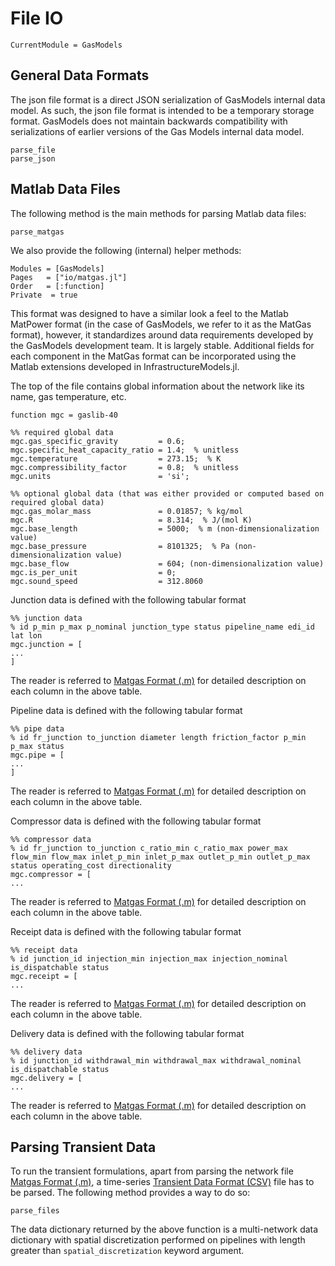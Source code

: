 # File IO

```@meta
CurrentModule = GasModels
```

## General Data Formats

The json file format is a direct JSON serialization of GasModels internal data model. As such, the json file format is intended to be a temporary storage format. GasModels does not maintain backwards compatibility with serializations of earlier versions of the Gas Models internal data model.

```@docs
parse_file
parse_json
```

## Matlab Data Files

The following method is the main methods for parsing Matlab data files:

```@docs
parse_matgas
```

We also provide the following (internal) helper methods:

```@autodocs
Modules = [GasModels]
Pages   = ["io/matgas.jl"]
Order   = [:function]
Private  = true
```

This format was designed to have a similar look a feel to the Matlab MatPower format (in the case of GasModels, we refer to it as the MatGas format), however, it standardizes around data requirements developed by the GasModels development team. It is largely stable. Additional fields for each component in the MatGas format can be incorporated using the Matlab extensions developed in InfrastructureModels.jl.

The top of the file contains global information about the network like its name, gas temperature, etc.

```
function mgc = gaslib-40

%% required global data
mgc.gas_specific_gravity         = 0.6;
mgc.specific_heat_capacity_ratio = 1.4;  % unitless
mgc.temperature                  = 273.15;  % K
mgc.compressibility_factor       = 0.8;  % unitless
mgc.units                        = 'si';

%% optional global data (that was either provided or computed based on required global data)
mgc.gas_molar_mass               = 0.01857; % kg/mol
mgc.R                            = 8.314;  % J/(mol K)
mgc.base_length                  = 5000;  % m (non-dimensionalization value)
mgc.base_pressure                = 8101325;  % Pa (non-dimensionalization value)
mgc.base_flow                    = 604; (non-dimensionalization value)
mgc.is_per_unit                  = 0;
mgc.sound_speed                  = 312.8060
```

Junction data is defined with the following tabular format

```
%% junction data
% id p_min p_max p_nominal junction_type status pipeline_name edi_id lat lon
mgc.junction = [
...
]
```

The reader is referred to [Matgas Format (.m)](@ref) for detailed description on each column in the above table.

Pipeline data is defined with the following tabular format

```
%% pipe data
% id fr_junction to_junction diameter length friction_factor p_min p_max status
mgc.pipe = [
...
]
```

The reader is referred to [Matgas Format (.m)](@ref) for detailed description on each column in the above table.

Compressor data is defined with the following tabular format

```
%% compressor data
% id fr_junction to_junction c_ratio_min c_ratio_max power_max flow_min flow_max inlet_p_min inlet_p_max outlet_p_min outlet_p_max status operating_cost directionality
mgc.compressor = [
...
```

The reader is referred to [Matgas Format (.m)](@ref) for detailed description on each column in the above table.

Receipt data is defined with the following tabular format

```
%% receipt data
% id junction_id injection_min injection_max injection_nominal is_dispatchable status
mgc.receipt = [
...
```

The reader is referred to [Matgas Format (.m)](@ref) for detailed description on each column in the above table.

Delivery data is defined with the following tabular format

```
%% delivery data
% id junction_id withdrawal_min withdrawal_max withdrawal_nominal is_dispatchable status
mgc.delivery = [
...
```

The reader is referred to [Matgas Format (.m)](@ref) for detailed description on each column in the above table.

## Parsing Transient Data 
To run the transient formulations, apart from parsing the network file [Matgas Format (.m)](@ref), a time-series [Transient Data Format (CSV)](@ref) file has to be parsed. The following method provides a way to do so: 

```@docs 
parse_files
```

The data dictionary returned by the above function is a multi-network data dictionary with spatial discretization performed on pipelines with length greater than `spatial_discretization` keyword argument. 